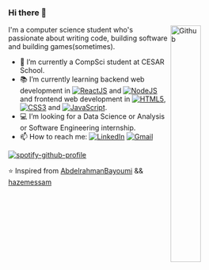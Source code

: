 ### Hi there 👋

<img width="35%" align="right" alt="Github" src="https://user-images.githubusercontent.com/48678280/88862734-4903af80-d201-11ea-968b-9c939d88a37c.gif" />

I'm a computer science student who's passionate about writing code, building software and building games(sometimes).

- 🔭 I’m currently a CompSci student at CESAR School.
- 📚 I’m currently learning backend web development in [![ReactJS](https://img.shields.io/badge/react-%2320232a.svg?style=flat&logo=react&logoColor=%2361DAFB)](https://react.dev) and [![NodeJS](https://img.shields.io/badge/node.js-6DA55F?style=flat&logo=node.js&logoColor=white)](https://nodejs.org/en) and frontend web development in [![HTML5](https://img.shields.io/badge/html5-%23E34F26.svg?style=flat&logo=html5&logoColor=white)](https://developer.mozilla.org/pt-BR/docs/Web/HTML), [![CSS3](https://img.shields.io/badge/css3-%231572B6.svg?style=flat&logo=css3&logoColor=white)](https://developer.mozilla.org/pt-BR/docs/Web/CSS) and [![JavaScript](https://img.shields.io/badge/javascript-%23323330.svg?style=flat&logo=javascript&logoColor=%23F7DF1E)](https://developer.mozilla.org/pt-BR/docs/Web/JavaScript).
- 💻 I’m looking for a Data Science or Analysis or Software Engineering internship.
- 📫 How to reach me: [![LinkedIn](https://img.shields.io/badge/linkedin-%230077B5.svg?style=flat&logo=linkedin&logoColor=white)](https://www.linkedin.com/in/caiocbcouto/) [![Gmail](https://img.shields.io/badge/Gmail-D14836?style=flat&logo=gmail&logoColor=white)](mailto:caiobarretocouto4@gmail.com)

[![spotify-github-profile](https://spotify-github-profile.vercel.app/api/view?uid=xdzjs9j5elunwi5mavd42euo3&cover_image=true&theme=natemoo-re&show_offline=false&background_color=000000&interchange=false&bar_color=53b14f&bar_color_cover=false)](https://spotify-github-profile.vercel.app/api/view?uid=xdzjs9j5elunwi5mavd42euo3&redirect=true)

⭐️ Inspired from [AbdelrahmanBayoumi](https://github.com/abdelrahmanbayoumi) && [hazemessam](https://github.com/hazemessam)
